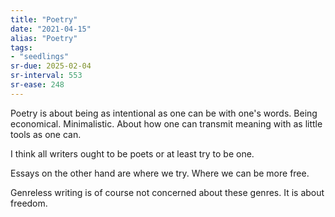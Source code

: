```yaml
---
title: "Poetry"
date: "2021-04-15"
alias: "Poetry"
tags:
- "seedlings"
sr-due: 2025-02-04
sr-interval: 553
sr-ease: 248
---
```

Poetry is about being as intentional as one can be with one's words. Being economical. Minimalistic. About how one can transmit meaning with as little tools as one can.

I think all writers ought to be poets or at least try to be one.

Essays on the other hand are where we try. Where we can be more free.

Genreless writing is of course not concerned about these genres. It is about freedom.